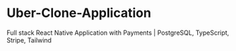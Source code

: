# Uber-Clone-Application
Full stack React Native Application with Payments | PostgreSQL, TypeScript, Stripe, Tailwind
